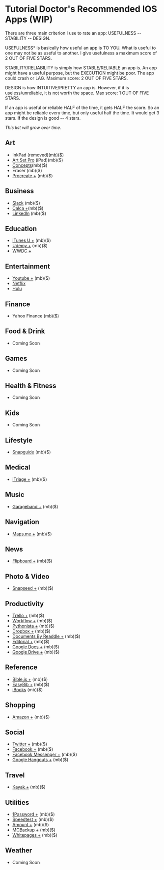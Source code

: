 # Tutorial Doctor's Recommended IOS Apps (WIP)

There are three main criterion I use to rate an app: USEFULNESS -- STABILITY -- DESIGN.

USEFULNESS* is basically how useful an app is TO YOU. What is useful to one may not be as useful to another. I give usefulness a maximum score of 2 OUT OF FIVE STARS.

STABILITY/RELIABILITY is simply how STABLE/RELIABLE an app is. An app might have a useful purpose, but the EXECUTION might be poor. The app could crash or LAG. Maximum score: 2 OUT OF FIVE STARS.

DESIGN is how INTUITIVE/PRETTY an app is. However, if it is useless/unreliable, it is not worth the space. Max score: 1 OUT OF FIVE STARS.

If an app is useful or reliable HALF of the time, it gets HALF the score. So an app might be reliable every time, but only useful half the time. It would get 3 stars. If the design is good -- 4 stars.

*This list will grow over time.*

## Art
- InkPad (removed)(mb)($)
- [Art Set Pro](https://itunes.apple.com/us/app/art-set-pro-edition/id728530673?mt=8) (iPad)(mb)($)
- [Concepts](https://itunes.apple.com/us/app/concepts-smarter-sketching/id560586497?mt=8)(mb)($)
- Eraser (mb)($)
- [Procreate +](https://itunes.apple.com/us/app/procreate-sketch-paint-create./id425073498?mt=8) (mb)($)

## Business
- [Slack](https://itunes.apple.com/us/app/slack-team-communication/id618783545?mt=8) (mb)($)
- [Calca +](https://itunes.apple.com/us/app/calca/id635757879?mt=8)(mb)($)
- [LinkedIn](https://itunes.apple.com/us/app/linkedin/id288429040?mt=8) (mb)($)


## Education

- [iTunes U +](https://itunes.apple.com/us/app/itunes-u/id490217893?mt=8) (mb)($)
- [Udemy +](https://itunes.apple.com/us/app/udemy-online-courses/id562413829?mt=8) (mb)($)
- [WWDC +](https://itunes.apple.com/us/app/wwdc/id640199958?mt=8)


## Entertainment
- [Youtube +](https://itunes.apple.com/us/app/youtube/id544007664?mt=8) (mb)($)
- [Netflix](https://itunes.apple.com/us/app/netflix/id363590051?mt=8)
- [Hulu](https://itunes.apple.com/us/app/hulu-watch-latest-episodes/id376510438?mt=8)


## Finance
- Yahoo Finance (mb)($)

## Food & Drink
- Coming Soon

## Games
- Coming Soon

## Health & Fitness
- Coming Soon

## Kids
- Coming Soon

## Lifestyle
- [Snapguide](https://itunes.apple.com/us/app/snapguide-how-tos-recipes/id421477397?mt=8) (mb)($)

## Medical
- [iTriage +](https://itunes.apple.com/us/app/itriage-health-doctor-symptoms/id304696939?mt=8) (mb)($)

## Music

- [Garageband +](https://itunes.apple.com/us/app/garageband/id408709785?mt=8) (mb)($)

## Navigation
- [Maps.me +](https://itunes.apple.com/us/app/maps.me-offline-map-navigation/id510623322?mt=8) (mb)($)

## News

- [Flipboard +](https://itunes.apple.com/us/app/flipboard-your-social-news/id358801284?mt=8) (mb)($)

## Photo & Video

- [Snapseed +](https://itunes.apple.com/us/app/snapseed/id439438619?mt=8) (mb)($)

## Productivity
- [Trello +](https://itunes.apple.com/us/app/trello/id461504587?mt=8) (mb)($)
- [Workflow +](https://itunes.apple.com/us/app/workflow-powerful-automation/id915249334?mt=8) (mb)($)
- [Pythonista +](https://itunes.apple.com/us/app/pythonista/id528579881?mt=8) (mb)($)
- [Dropbox +](https://itunes.apple.com/us/app/dropbox/id327630330?mt=8) (mb)($)
- [Documents By Readdle +](https://itunes.apple.com/us/app/documents-5-file-manager-pdf/id364901807?mt=8) (mb)($)
- [Editorial +](https://itunes.apple.com/us/app/editorial/id673907758?mt=8) (mb)($)
- [Google Docs +](https://itunes.apple.com/us/app/google-docs/id842842640?mt=8) (mb)($)
- [Google Drive +](https://itunes.apple.com/us/app/google-drive-free-online-storage/id507874739?mt=8) (mb)($)

## Reference
- [Bible.is +](https://itunes.apple.com/us/app/bible.is-dramatized-audio/id378075859?mt=8) (mb)($)
- [EasyBib +](https://itunes.apple.com/us/app/easybib-automatic-bibliography/id436768184?mt=8) (mb)($)
- [iBooks]() (mb)($)


## Shopping

- [Amazon +](https://itunes.apple.com/us/app/amazon-app-shop-scan-compare/id297606951?mt=8) (mb)($)


## Social

- [Twitter +](https://itunes.apple.com/us/app/twitter/id333903271?mt=8) (mb)($)
- [Facebook +](https://itunes.apple.com/us/app/facebook/id284882215?mt=8) (mb)($)
- [Facebook Messenger +](https://itunes.apple.com/us/app/messenger/id454638411?mt=8) (mb)($)
- [Google Hangouts +](https://itunes.apple.com/us/app/hangouts/id643496868?mt=8) (mb)($)

## Travel
- [Kayak +](https://itunes.apple.com/us/app/kayak-flights-hotels-cars/id305204535?mt=8) (mb)($)

## Utilities

- [1Password +](https://itunes.apple.com/us/app/1password-password-manager/id568903335?mt=8) (mb)($)
- [Speedtest +](https://itunes.apple.com/us/app/speedtest.net-speed-test/id300704847?mt=8) (mb)($)
- [Amount +](https://itunes.apple.com/us/app/amount-unit-currency-converter/id560750783?mt=8) (mb)($)
- [MCBackup +](https://itunes.apple.com/us/app/my-contacts-backup/id446784593?mt=8) (mb)($)
- [Whitepages +](https://itunes.apple.com/us/app/whitepages/id287734809?mt=8) (mb)($)

## Weather
- Coming Soon


